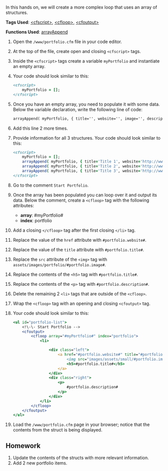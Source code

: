 In this hands on, we will create a more complex loop that uses an array of structures.

**Tags Used**: [\<cfscript>](https://helpx.adobe.com/coldfusion/cfml-reference/coldfusion-tags/tags-r-s/cfscript.html), [\<cfloop>](https://helpx.adobe.com/coldfusion/cfml-reference/coldfusion-tags/tags-j-l/cfloop.html), [\<cfoutput>](https://helpx.adobe.com/coldfusion/cfml-reference/coldfusion-tags/tags-m-o/cfoutput.html)

**Functions Used**: [arrayAppend](https://helpx.adobe.com/coldfusion/cfml-reference/coldfusion-functions/functions-a-b/arrayappend.html)

1. Open the `/www/portfolio.cfm` file in your code editor.
1. At the top of the file, create open and closing `<cfscript>` tags.
1. Inside the `<cfscript>` tags create a variable `myPortfolio` and instantiate an empty array.
1. Your code should look similar to this:

    ```cfml
    <cfscript>
        myPortfolio = [];
    </cfscript>
    ```

1. Once you have an empty array, you need to populate it with some data. Below the variable declaration, write the following line of code:

    ```cfml
    arrayAppend( myPortfolio, { title='', website='', image='', description='' } );
    ```

1. Add this line 2 more times.
1. Provide information for all 3 structures. Your code should look similar to this:

    ```cfml
    <cfscript>
        myPortfolio = [];
        arrayAppend( myPortfolio, { title='Title 1', website='http://www.website1.com', image='portfolio1.png', description='Description 1' } );
        arrayAppend( myPortfolio, { title='Title 2', website='http://www.website2.com', image='portfolio2.png', description='Description 2' } );
        arrayAppend( myPortfolio, { title='Title 3', website='http://www.website3.com', image='portfolio3.png', description='Description 3' } );
    </cfscript>
    ```

1. Go to the comment `Start Portfolio`.
1. Once the array has been populated you can loop over it and output its data. Below the comment, create a `<cfloop>` tag with the following attributes:
    * **array**: #myPortfolio#
    * **index**: portfolio
1. Add a closing `</cfloop>` tag after the first closing `</li>` tag.
1. Replace the value of the `href` attribute with `#portfolio.website#`.
1. Replace the value of the `title` attribute with `#portfolio.title#`.
1. Replace the `src` attribute of the `<img>` tag with `assets/images/portfolio/#portfolio.image#`.
1. Replace the contents of the `<h5>` tag with `#portfolio.title#`.
1. Replace the contents of the `<p>` tag with `#portfolio.description#`.
1. Delete the remaining 2 `<li>` tags that are outside of the `<cfloop>`.
1. Wrap the `<cfloop>` tag with an opening and closing `<cfoutput>` tag.
1. Your code should look similar to this:

    ```cfml
    <ul id="portfolio-list">
        <!\-\- Start Portfolio -->
        <cfoutput>
            <cfloop array="#myPortfolio#" index="portfolio">
                <li>

                    <div class="left">
                        <a href="#portfolio.website#" title="#portfolio.title#" class="viewDetail ">
                            <img src="images/assets/small/#portfolio.image#" alt=" " border="0">
                            <h5>#portfolio.title#</h5>
                        </a>
                    </div>
                    <div class="right">
                        <p>
                            #portfolio.description#
                        </p>
                    </div>
                </li>
            </cfloop>
        </cfoutput>
    </ul>
    ```

1. Load the `/www/portfolio.cfm` page in your browser; notice that the contents from the struct is being displayed.

Homework
--------

1. Update the contents of the structs with more relevant information.
2. Add 2 new portfolio items.
